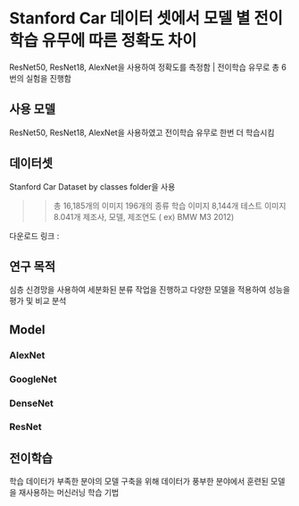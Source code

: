 # Stanford Car 데이터 셋에서 모델 별 전이학습 유무에 따른 정확도 차이
ResNet50, ResNet18, AlexNet을 사용하여 정확도를 측정함 | 전이학습 유무로 총 6번의 실험을 진행함 

## 사용 모델
ResNet50, ResNet18, AlexNet을 사용하였고 전이학습 유무로 한번 더 학습시킴

## 데이터셋
Stanford Car Dataset by classes folder을 사용
>	> 총 16,185개의 이미지
>	> 196개의 종류
>	> 학습 이미지 8,144개
>	> 테스트 이미지 8.041개
>	> 제조사, 모델, 제조연도 ( ex) BMW M3 2012)

다운로드 링크 : <a href="https://www.kaggle.com/datasets/jessicali9530/stanford-cars-dataset"></a>

## 연구 목적
심층 신경망을 사용하여 세분화된 분류 작업을 진행하고 다양한 모델을 적용하여 성능을 평가 및 비교 분석

## Model
### AlexNet
### GoogleNet
### DenseNet
### ResNet

## 전이학습
학습 데이터가 부족한 분야의 모델 구축을 위해 데이터가 풍부한 분야에서 훈련된 모델을 재사용하는 머신러닝 학습 기법

